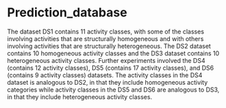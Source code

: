 # Prediction_database
The dataset DS1 contains 11 activity classes, with some of the classes involving activities that are structurally homogeneous and with others involving activities that are structurally heterogeneous. The DS2 dataset contains 10 homogeneous activity classes and the DS3 dataset contains 10 heterogeneous activity classes. Further experiments involved the DS4 (contains 12 activity classes), DS5 (contains 17 activity classes), and DS6 (contains 9 activity classes) datasets. The activity classes in the DS4 dataset is analogous to DS2, in that they include homogeneous activity categories while activity classes in the DS5 and DS6 are analogous to DS3, in that they include heterogeneous activity classes.
